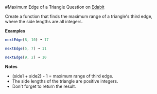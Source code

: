 #Maximum Edge of a Triangle
Question on [Edabit](https://edabit.com/challenge/nhXofMMyrowMyr9Nv)

Create a function that finds the maximum range of a triangle's third edge, where the side lengths are all integers.

**Examples**
```js
nextEdge(8, 10) ➞ 17

nextEdge(5, 7) ➞ 11

nextEdge(9, 2) ➞ 10
```
**Notes**
- (side1 + side2) - 1 = maximum range of third edge.
- The side lengths of the triangle are positive integers.
- Don't forget to return the result.